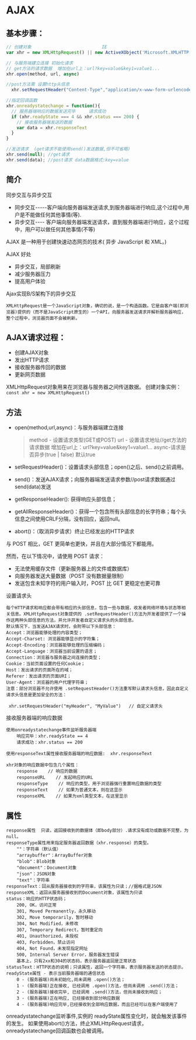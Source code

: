 # AJAX

## 基本步骤：
```js
// 创建对象                           IE
var xhr = new XMLHttpRequest() || new ActiveXObject('Microsoft.XMLHTTP')

// 与服务端建立连接 初始化请求 
// get方法的请求数据  增加在url上：url?key=value&key1=value1...
xhr.open(method, url, async)

//post方法需 设置http头信息 
  xhr.setRequestHeader("Content-Type","application/x-www-form-urlencoded")

//指定回调函数 
xhr.onreadystatechange = function(){    
  // 服务器端响应的数据发送完毕     请求成功
  if (xhr.readyState === 4 && xhr.status === 200) {
    // 接收服务器端发送的数据
    var data = xhr.responseText
  } 
}

//发送请求  (get请求不能使用send()发送数据,但不可省略)
xhr.send(null); //get请求
xhr.send(data); //post请求 data数据格式:key=value
```


## 简介
同步交互与异步交互
* 同步交互-----客户端向服务器端发送请求,到服务器端进行响应,这个过程中,用户是不能做任何其他事情(等).
* 异步交互---- 客户端向服务器端发送请求，直到服务器端进行响应，这个过程中，用户可以做任何其他事情(不等)

AJAX 是一种用于创建快速动态网页的技术( 异步 JavaScript 和 XML。)

AJAX 好处
* 异步交互，局部刷新
* 减少服务器压力
* 提高用户体验

Ajax实现B/S架构下的异步交互
>
    XMLHttpRequest是一个JavaScript对象，确切的说，是一个构造函数。它是由客户端(即浏览器)提供的（而不是JavaScript原生的）一个API，向服务器发送请求并解析服务器响应，整个过程中，浏览器页面不会被刷新。


## AJAX请求过程：
* 创建AJAX对象
* 发出HTTP请求
* 接收服务器传回的数据
* 更新网页数据

XMLHttpRequest对象用来在浏览器与服务器之间传送数据。
创建对象实例：`const xhr = new XMLHttpRequest()`

## 方法
* open(method,url,async)：与服务器端建立连接
  >method - 设置请求类型(GET或POST)
  >url - 设置请求地址//get方法的请求数据 增加在url上：url?key=value&key1=value1...
  >async-请求是否异步(true | false) 默认true
* setRequestHeader()：设置请求头部信息；open()之后、send()之前调用。

* send()：发送AJAX请求；向服务器端发送请求参数//post请求数据通过send(data)发送

* getResponseHeader(): 获得响应头部信息；

* getAllResponseHeader()：获得一个包含所有头部信息的长字符串；每个头信息之间使用CRLF分隔，没有回应，返回null。

* abort()：（取消异步请求）终止已经发出的HTTP请求


与 POST 相比，GET 更简单也更快，并且在大部分情况下都能用。

然而，在以下情况中，请使用 POST 请求：
* 无法使用缓存文件（更新服务器上的文件或数据库）
* 向服务器发送大量数据（POST 没有数据量限制）
* 发送包含未知字符的用户输入时，POST 比 GET 更稳定也更可靠

设置请求头
>
    每个HTTP请求和响应都会带有相应的头部信息，包含一些与数据，收发者网络环境与状态等相关信息。XMLHttpRequest对象提供的 .setRequestHeader()方法为开发者提供了一个操作这两种头部信息的方法，并允许开发者自定义请求头的头部信息。
    默认情况下，当发送AJAX请求时，会附带以下头部信息：
    Accept：浏览器能够处理的内容类型；
    Accept-Charset: 浏览器能够显示的字符集；
    Accept-Encoding：浏览器能够处理的压缩编码；
    Accept-Language：浏览器当前设置的语言；
    Connection：浏览器与服务器之间连接的类型；
    Cookie：当前页面设置的任何Cookie；
    Host：发出请求的页面所在的域；
    Referer：发出请求的页面URI；
    User-Agent：浏览器的用户代理字符串；
    注意：部分浏览器不允许使用 .setRequestHeader()方法重写默认请求头信息，因此自定义请求头信息是更加安全的方法：

     xhr.setRequestHeader("myHeader", "MyValue")   // 自定义请求头


接收服务器端的响应数据
 >
    使用onreadystatechange事件监听服务器端
        响应完毕：xhr.readyState == 4
        请求成功：xhr.status == 200

    使用responseText属性接收服务器端的响应数据:  xhr.responseText

    xhr对象的响应数据中包含几个属性：
        response    // 响应的数据
        responseURL    // 发起响应的URL
        responseType    // 响应的类型，用于浏览器强行重置响应数据的类型
        responseText    // 如果为普通文本，则在这显示
        responseXML    // 如果为xml类型文本，在这里显示

## 属性
>
    response属性  只读，返回接收到的数据体（即body部分）.请求没有成功或数据不完整，为null。
    responseType属性用来指定服务器返回数据（xhr.response）的类型。
        ""：字符串（默认值）
        "arraybuffer"：ArrayBuffer对象
        "blob"：Blob对象
        "document"：Document对象
        "json"：JSON对象
        "text"：字符串
    responseText：回从服务器接收到的字符串，该属性为只读；//据格式是JSON
    responseXML：返回从服务器接收到的Document对象，该属性为只读
    status：响应的HTTP状态码；
        200, OK，访问正常
        301, Moved Permanently，永久移动
        302, Move temporarily，暂时移动
        304, Not Modified，未修改
        307, Temporary Redirect，暂时重定向
        401, Unauthorized，未授权
        403, Forbidden，禁止访问
        404, Not Found，未发现指定网址
        500, Internal Server Error，服务器发生错误
        基本上，只有2xx和304的状态码，表示服务器返回是正常状态
    statusText：HTTP状态的说明；只读属性，返回一个字符串，表示服务器发送的状态提示。
    readyState属性 - 表示当前服务器端的通信状态
        0 - (服务器端)尚未初始化,尚未调用 .open()方法；
        1 - (服务器端)正在接收, 已经调用 .open()方法，但尚未调用 .send()方法；
        2 - (服务器端)接收完毕, 已经调用 .send()方法，但尚未接收到响应；
        3 - (服务器端)正在响应, 已经接收到部分响应数据
        4 - (服务器端)响应完毕,已经接收到全部响应数据，而且已经可以在客户端使用了

 onreadystatechange监听事件,实例的 readyState属性变化时，就会触发该事件的发生。
如果使用abort()方法，终止XMLHttpRequest请求，onreadystatechange回调函数也会被调用。



